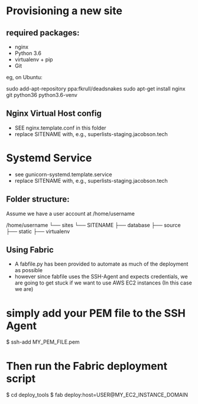 Provisioning a new site
=======================

## required packages:

* nginx
* Python 3.6
* virtualenv + pip
* Git

eg, on Ubuntu:

sudo add-apt-repository ppa:fkrull/deadsnakes
sudo apt-get install nginx git python36 python3.6-venv

## Nginx Virtual Host config

* SEE nginx.template.conf in this folder
* replace SITENAME with, e.g., superlists-staging.jacobson.tech

# Systemd Service

* see gunicorn-systemd.template.service
* replace SITENAME with, e.g., superlists-staging.jacobson.tech

## Folder structure:
Assume we have a user account at /home/username

/home/username
└── sites
    └── SITENAME
        ├── database
        ├── source
        ├── static
        ├── virtualenv 

       
## Using Fabric
* A fabfile.py has been provided to automate as much of the deployment as possible
* however since fabfile uses the SSH-Agent and expects credentials, we are going to get stuck if we want to use AWS EC2 instances (In this case we are)

# simply add your PEM file to the SSH Agent
$ ssh-add MY_PEM_FILE.pem

# Then run the Fabric deployment script
$ cd deploy_tools
$ fab deploy:host=USER@MY_EC2_INSTANCE_DOMAIN
